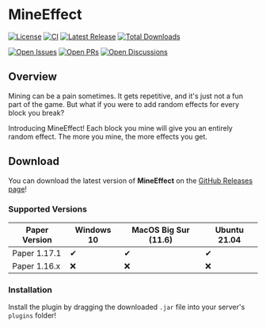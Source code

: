 # MineEffect
[![License](https://img.shields.io/github/license/sh0ckr6/mineeffect?style=flat-square)](https://github.com/sh0ckR6/MineEffect/blob/master/LICENSE)
[![CI](https://img.shields.io/github/workflow/status/sh0ckr6/mineeffect/CI?logo=github&style=flat-square)](https://github.com/sh0ckR6/MineEffect/actions/workflows/ci.yml)
[![Latest Release](https://img.shields.io/github/v/release/sh0ckR6/mineeffect?style=flat-square)](https://github.com/sh0ckr6/mineeffect/releases/latest)
[![Total Downloads](https://img.shields.io/github/downloads/sh0ckr6/mineeffect/total?style=flat-square)](https://github.com/sh0ckr6/mineeffect/releases/latest)

[![Open Issues](https://img.shields.io/github/issues-raw/sh0ckR6/MineEffect?style=flat-square)](https://github.com/sh0ckR6/MineEffect/issues)
[![Open PRs](https://img.shields.io/github/issues-pr-raw/sh0ckr6/mineeffect?style=flat-square)](https://github.com/sh0ckR6/MineEffect/pulls)
[![Open Discussions](https://img.shields.io/github/discussions/sh0ckr6/mineeffect?style=flat-square)](https://github.com/sh0ckR6/MineEffect/discussions)

## Overview
Mining can be a pain sometimes. It gets repetitive, and it's just not a fun part of the game. But what if you were to add random effects for every block you break?

Introducing MineEffect! Each block you mine will give you an entirely random effect. The more you mine, the more effects you get.

## Download
You can download the latest version of **MineEffect** on the [GitHub Releases page](https://github.com/sh0ckr6/mineeffect/releases/latest)!

### Supported Versions
| Paper Version | Windows 10 | MacOS Big Sur (11.6) | Ubuntu 21.04 |
|-|-|-|-|
| Paper 1.17.1 | ✔ | ✔ | ✔ |
| Paper 1.16.x | ❌ | ❌ | ❌ |

### Installation
Install the plugin by dragging the downloaded `.jar` file into your server's `plugins` folder!